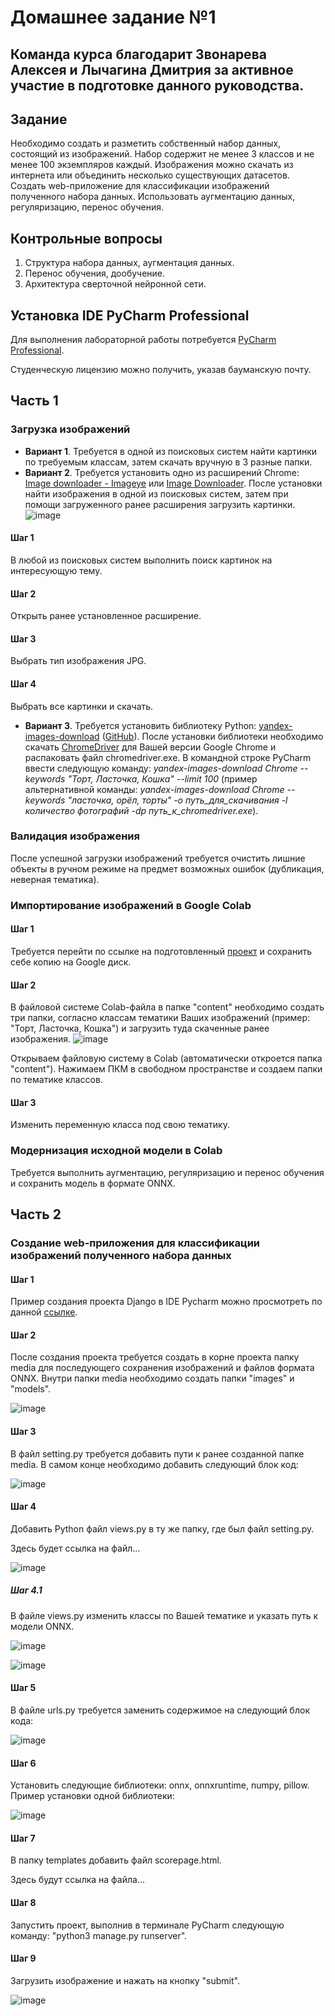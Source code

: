 # Домашнее задание №1
## Команда курса благодарит Звонарева Алексея и Лычагина Дмитрия за активное участие в подготовке данного руководства.
## Задание
Необходимо создать и разметить собственный набор данных, состоящий из изображений. Набор содержит не менее 3 классов и не менее 100 экземпляров каждый. Изображения можно скачать из интернета или объединить несколько существующих датасетов. Создать web-приложение для классификации изображений полученного набора данных. Использовать аугментацию данных, регуляризацию, перенос обучения.
## Контрольные вопросы
1. Структура набора данных, аугментация данных.
2. Перенос обучения, дообучение.
3. Архитектура сверточной нейронной сети.
## Установка IDE PyCharm Professional
Для выполнения лабораторной работы потребуется [PyCharm Professional](https://www.jetbrains.com/pycharm/download/#section=windows//).

Студенческую лицензию можно получить, указав бауманскую почту.
## Часть 1
### Загрузка изображений
+ **Вариант 1**. Требуется в одной из поисковых систем найти картинки по требуемым классам, затем скачать вручную в 3 разные папки.
+ **Вариант 2**. Требуется установить одно из расширений Chrome: [Image downloader - Imageye](https://chrome.google.com/webstore/detail/image-downloader-imageye/agionbommeaifngbhincahgmoflcikhm?hl=en-US//) или [Image Downloader](https://chrome.google.com/webstore/detail/image-downloader/cnpniohnfphhjihaiiggeabnkjhpaldj?hl=en-US//). После установки найти изображения в одной из поисковых систем, затем при помощи загруженного ранее расширения загрузить картинки.
![image](images.png)
#### Шаг 1
В любой из поисковых систем выполнить поиск картинок на интересующую тему.
#### Шаг 2
Открыть ранее установленное расширение.
#### Шаг 3
Выбрать тип изображения JPG.
#### Шаг 4
Выбрать все картинки и скачать.
+ **Вариант 3**. Требуется установить библиотеку Python: [yandex-images-download](https://pypi.org/project/yandex-images-download/?msclkid=b0148afab45011ec8358c9751dabcf63//) ([GitHub](https://github.com/doevent/yandex-images-downloader/?msclkid=b0155486b45011eca4a25458cfa90a0e//)). После установки библиотеки необходимо скачать [ChromeDriver](https://chromedriver.chromium.org/?msclkid=c622b0f0b45011ec8c6768a6d02ae314//) для Вашей версии Google Chrome и распаковать файл chromedriver.exe. В командной строке PyCharm ввести следующую команду: *yandex-images-download Chrome --keywords "Торт, Ласточка, Кошка" --limit 100* (пример альтернативной команды: *yandex-images-download Chrome --keywords "ласточка, орёл, торты" -o путь_для_скачивания -l количество фотографий -dp путь_к_chromedriver.exe*).
### Валидация изображения
После успешной загрузки изображений требуется очистить лишние объекты в ручном режиме на предмет возможных ошибок (дубликация, неверная тематика).
### Импортирование изображений в Google Colab 
#### Шаг 1
Требуется перейти по ссылке на подготовленный [проект](https://github.com/iu5git/Deep-learning/blob/main/homework/homework.ipynb) и сохранить себе копию на Google диск.
#### Шаг 2
В файловой системе Colab-файла в папке "content" необходимо создать три папки, согласно классам тематики Ваших изображений (пример: "Торт, Ласточка, Кошка") и загрузить туда скаченные ранее изображения. 
![image](colab.png)

Открываем файловую систему в Colab (автоматически откроется папка "content"). Нажимаем ПКМ в свободном пространстве и создаем папки по тематике классов.
#### Шаг 3
Изменить переменную класса под свою тематику.
### Модернизация исходной модели в Colab
Требуется выполнить аугментацию, регуляризацию и перенос обучения и сохранить модель в формате ONNX.

## Часть 2
### Создание web-приложения для классификации изображений полученного набора данных
#### Шаг 1
Пример создания проекта Django в IDE Pycharm можно просмотреть по данной [ссылке](https://github.com/iu5team/iu5web-fall-2021/blob/main/tutorials/lab4/lab4_tutorial.md#%D0%BC%D0%B5%D1%82%D0%BE%D0%B4%D0%B8%D1%87%D0%B5%D1%81%D0%BA%D0%B8%D0%B5-%D1%83%D0%BA%D0%B0%D0%B7%D0%B0%D0%BD%D0%B8%D1%8F-%D0%BF%D0%BE-%D0%B2%D1%8B%D0%BF%D0%BE%D0%BB%D0%BD%D0%B5%D0%BD%D0%B8%D1%8E-%D0%BB%D0%B0%D0%B1%D0%BE%D1%80%D0%B0%D1%82%D0%BE%D1%80%D0%BD%D0%BE%D0%B9-%D1%80%D0%B0%D0%B1%D0%BE%D1%82%D1%8B-4//).
#### Шаг 2
После создания проекта требуется создать в корне проекта папку media для последующего сохранения изображений и файлов формата ONNX. Внутри папки media необходимо создать папки "images" и "models".

![image](https://user-images.githubusercontent.com/43611343/163047562-ff3f4178-d9cc-4a10-9b9f-efaaab5eeae7.png)
#### Шаг 3
В файл setting.py требуется добавить пути к ранее созданной папке media. В самом конце необходимо добавить следующий блок код:

![image](https://user-images.githubusercontent.com/43611343/163047087-974cc6b0-9691-44dc-a750-980ffe85600a.png)
#### Шаг 4
Добавить Python файл views.py в ту же папку, где был файл setting.py.

Здесь будет ссылка на файл...

![image](https://user-images.githubusercontent.com/43611343/163046056-3f32d871-6e00-4078-9b5d-b7080d447999.png)

##### Шаг 4.1
В файле views.py изменить классы по Вашей тематике и указать путь к модели ONNX.

![image](https://user-images.githubusercontent.com/43611343/163056856-37a6f80f-3068-401e-9c7e-873a24ed7669.png)

![image](https://user-images.githubusercontent.com/43611343/163248523-05e05fb6-8622-4747-9a54-04864572862f.png)
#### Шаг 5
В файле urls.py требуется заменить содержимое на следующий блок кода:

![image](https://user-images.githubusercontent.com/43611343/163247855-b5a0c9ac-67e6-444e-8956-63bdfcc841d0.png)
#### Шаг 6
Установить следующие библиотеки: onnx, onnxruntime, numpy, pillow.
Пример установки одной библиотеки:

![image](https://user-images.githubusercontent.com/43611343/163048370-a731e483-60ed-4db4-89a3-e57f788b5fbd.png)
#### Шаг 7
В папку templates добавить файл scorepage.html.

Здесь будут ссылка на файла...
#### Шаг 8
Запустить проект, выполнив в терминале PyCharm следующую команду: "python3 manage.py runserver".

#### Шаг 9
Загрузить изображение и нажать на кнопку "submit".

![image](https://user-images.githubusercontent.com/43611343/163248372-bc89f118-d947-43f2-b8e0-ceee11faf5c7.png)
